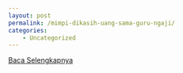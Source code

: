 ```yaml
---
layout: post
permalink: /mimpi-dikasih-uang-sama-guru-ngaji/
categories:
    - Uncategorized
---
```


[Baca Selengkapnya](/01)